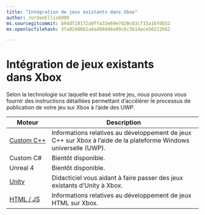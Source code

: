 ```yaml
---
title: "Intégration de jeux existants dans Xbox"
author: JordanEllis6809
ms.sourcegitcommit: b94df28172a0ffa33e69e7d20c83c715a1bfdb52
ms.openlocfilehash: 3fa8248662a4ad08d46e89c6c5b14ace56212b62

---
```


# Intégration de jeux existants dans Xbox

Selon la technologie sur laquelle est basé votre jeu, nous pouvons vous fournir des instructions détaillées permettant d’accélérer le processus de publication de votre jeu sur Xbox à l’aide des UWP.

| Moteur      | Description |
|------------|-------------|
|[Custom C++](development-lanes-custom-cpp.md)| Informations relatives au développement de jeux C++ sur Xbox à l’aide de la plateforme Windows universelle (UWP). |
|Custom C#| Bientôt disponible. |
|Unreal 4| Bientôt disponible. |
|[Unity](development-lanes-unity.md)| Didacticiel vous aidant à faire passer des jeux existants d’Unity à Xbox. |
|[HTML / JS](development-lanes-html.md)| Informations relatives au développement de jeux HTML sur Xbox. |



<!--HONumber=Jun16_HO3-->


